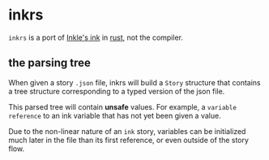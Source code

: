 # inkrs

`inkrs` is a port of [Inkle's ink](https://github.com/inkle/ink)
in [rust](https://www.rust-lang.org),
not the compiler.

## the parsing tree

When given a story `.json` file,
inkrs will build a `Story` structure
that contains a tree structure
corresponding to a typed version of the json file.

This parsed tree will contain **unsafe** values.
For example, a `variable reference` to
an ink variable that has not yet been given a value.

Due to the non-linear nature of an `ink` story,
variables can be initialized much later in the file
than its first reference, or even outside of the story flow.
